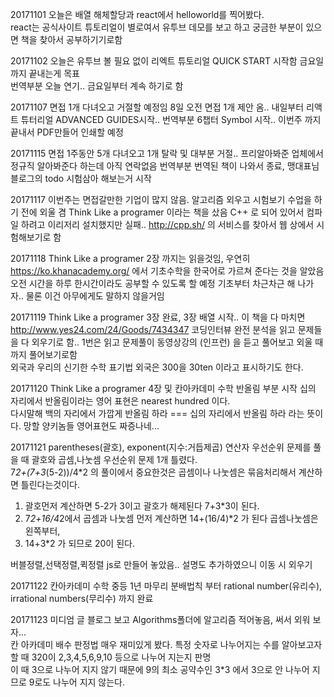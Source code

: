 20171101 오늘은 배열 해체할당과 react에서 helloworld를 찍어봤다.  
react는 공식사이트 튜토리얼이 별로여서 유투브 데모를 보고 하고 궁금한 부분이 있으면 책을 찾아서 공부하기기로함  
  
20171102 오늘은 유투브 볼 필요 없이 리엑트 튜토리얼 QUICK START 시작함 금요일까지 끝내는게 목표  
번역부분 오늘 연기.. 금요일부터 계속 하기로 함

20171107 면접 1개 다녀오고 거절할 예정임 8일 오전 면접 1개 제안 옴.. 내일부터 리액트 튜터리얼 ADVANCED GUIDES시작..
번역부분 6챕터 Symbol 시작.. 이번주 까지 끝내서 PDF만들어 인쇄할 예정  

20171115 면접 1주동안 5개 다녀오고 1개 탈락 및 대부분 거절.. 프리알아봐준 업체에서 정규직 알아봐준다 하는데 아직 연락없음 번역부분 번역된 책이 나와서 종료, 맹대표님 블로그의 todo 시험삼아 해보는거 시작  

20171117 이번주는 면접갈만한 기업이 많지 않음. 알고리즘 외우고 시험보기 수업을 하기 전에 외울 겸 Think Like a programer 이라는 책을 샀음 C++ 로 되어 있어서 컴파일 하려고 이리저리 설치했지만 실패.. http://cpp.sh/ 의 서비스를 찾아서 웹 상에서 시험해보기로 함  

20171118 Think Like a programer 2장 까지는 읽을것임, 우연히 https://ko.khanacademy.org/ 에서 기초수학을 한국어로 가르쳐 준다는 것을 알았음 오전 시간을 하루 한시간이라도 공부할 수 있도록 할 예정 기초부터 차근차근 해 나가자.. 물론 이건 아무에게도 말하지 않을거임

20171119 Think Like a programer 3장 완료, 3장 배열 시작.. 이 책을 다 마치면 http://www.yes24.com/24/Goods/7434347
코딩인터뷰 완전 분석을 읽고 문제들을 다 외우기로 함.. 1번은 읽고 문제풀이 동영상강의 (인프런) 을 듣고 풀어보고 외울 때 까지 풀어보기로함  
외국과 우리의 신기한 수학 표기법 외국은 300을 30ten 이라고 표시하기도 한다.  

20171120 Think Like a programer 4장 및 칸아카데미 수학 반올림 부분 시작 십의 자리에서 반올림이라는 영어 표현은 nearest hundred 이다.  
다시말해 백의 자리에서 가깝게 반올림 하라 === 십의 자리에서 반올림 하라 라는 뜻이다. 망할 양키놈들 영어표현도 짜증나네...  

20171121 parentheses(괄호), exponent(지수:거듭제곱) 연산자 우선순위 문제를 풀을 때 괄호와 곱셈,나눗셈 우선순위 문제 1개 틀렸다.  
7*2+(7+3*(5-2))/4*2 의 풀이에서 중요한것은 곱셈이나 나눗셈은 묶음처리해서 계산하면 틀린다는것이다.  
1. 괄호먼저 계산하면 5-2가 3이고 괄호가 해제된다 7+3*3이 된다.  
2. 7*2+16/4*2에서 곱셈과 나눗셈 먼저 계산하면 14+(16/4)*2 가 된다 곱셈나눗셈은 왼쪽부터,  
3. 14+3*2 가 되므로 20이 된다.  

버블정렬,선택정렬,퀵정렬 js로 만들어 놓았음.. 설명도 추가하였으니 이동 시 외우기  

20171122 칸아카데미 수학 중등 1년 마무리 분배법칙 부터 rational number(유리수), irrational numbers(무리수) 까지 완료  

20171123 미디엄 글 블로그 보고 Algorithms폴더에 알고리즘 적어놓음, 써서 외워 보자...  
칸 아카데미 배수 판정법 매우 재미있게 봤다. 특정 숫자로 나누어지는 수를 알아보고자 할 때 320이 2,3,4,5,6,9,10 등으로 나누어 지는지 판명  
이 때 3으로 나누어 지지 않기 때문에 9의 최소 공약수인 3*3 에서 3으로 안 나누어 지므로 9로도 나누어 지지 않는다.  





